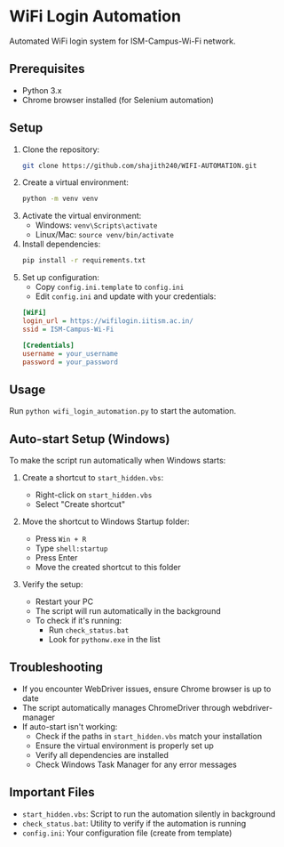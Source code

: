 # WiFi Login Automation

Automated WiFi login system for ISM-Campus-Wi-Fi network.

## Prerequisites
- Python 3.x
- Chrome browser installed (for Selenium automation)

## Setup
1. Clone the repository:
   ```bash
   git clone https://github.com/shajith240/WIFI-AUTOMATION.git
   ```
2. Create a virtual environment:
   ```bash
   python -m venv venv
   ```
3. Activate the virtual environment:
   - Windows: `venv\Scripts\activate`
   - Linux/Mac: `source venv/bin/activate`
4. Install dependencies:
   ```bash
   pip install -r requirements.txt
   ```
5. Set up configuration:
   - Copy `config.ini.template` to `config.ini`
   - Edit `config.ini` and update with your credentials:
   ```ini
   [WiFi]
   login_url = https://wifilogin.iitism.ac.in/
   ssid = ISM-Campus-Wi-Fi

   [Credentials]
   username = your_username
   password = your_password
   ```

## Usage
Run `python wifi_login_automation.py` to start the automation.

## Auto-start Setup (Windows)
To make the script run automatically when Windows starts:

1. Create a shortcut to `start_hidden.vbs`:
   - Right-click on `start_hidden.vbs`
   - Select "Create shortcut"

2. Move the shortcut to Windows Startup folder:
   - Press `Win + R`
   - Type `shell:startup`
   - Press Enter
   - Move the created shortcut to this folder

3. Verify the setup:
   - Restart your PC
   - The script will run automatically in the background
   - To check if it's running:
     - Run `check_status.bat`
     - Look for `pythonw.exe` in the list

## Troubleshooting
- If you encounter WebDriver issues, ensure Chrome browser is up to date
- The script automatically manages ChromeDriver through webdriver-manager
- If auto-start isn't working:
  - Check if the paths in `start_hidden.vbs` match your installation
  - Ensure the virtual environment is properly set up
  - Verify all dependencies are installed
  - Check Windows Task Manager for any error messages

## Important Files
- `start_hidden.vbs`: Script to run the automation silently in background
- `check_status.bat`: Utility to verify if the automation is running
- `config.ini`: Your configuration file (create from template)
